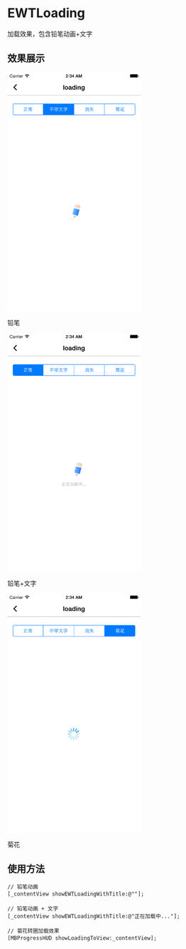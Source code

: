 # EWTLoading

加载效果，包含铅笔动画+文字

## 效果展示

<img src="./loading/loading.png" width="300"/>

铅笔

<img src="./loading/loadingwithtitle.png" width="300"/>

铅笔+文字

                    
<img src="./loading/loadingcircle.png" width="300" />

菊花


## 使用方法

```
// 铅笔动画
[_contentView showEWTLoadingWithTitle:@""];

// 铅笔动画 + 文字
[_contentView showEWTLoadingWithTitle:@"正在加载中..."];

// 菊花转圈加载效果
[MBProgressHUD showLoadingToView:_contentView];

```



